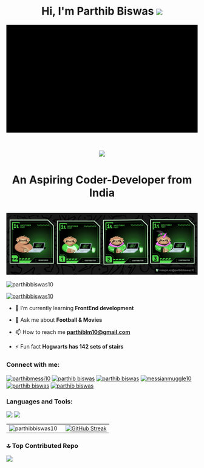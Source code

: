 
<h1 align="center">Hi, I'm Parthib Biswas <img src="https://media.giphy.com/media/hvRJCLFzcasrR4ia7z/giphy.gif" width="35"></h1>
</h1>
<img src="https://github.com/ParthibBiswas10/ParthibBiswas10/blob/main/WELCOME%20TO%20MY%20GitHub.gif">
<h1 align="center">
   <h2 align="center">
    <img src="https://readme-typing-svg.herokuapp.com/?font=Righteous&size=35&center=true&vCenter=true&width=800&height=70&duration=5000&lines=💻Passionate+About+Pixels+and+Processes💻;🔁+CODE,+DEBUG+,REPEAT🔁;" />
</h2>

<h1 align="center">An Aspiring Coder-Developer from India</h1>
<br>
<img src="https://github.com/ParthibBiswas10/ParthibBiswas10/blob/main/Screenshot%202024-11-08%20233846.png">
<p align="left"> <img src="https://komarev.com/ghpvc/?username=parthibbiswas10&label=Profile%20views&color=0e75b6&style=flat" alt="parthibbiswas10" /> </p>

<p align="left"> <a href="https://github.com/ryo-ma/github-profile-trophy"><img src="https://github-profile-trophy.vercel.app/?username=parthibbiswas10" alt="parthibbiswas10" /></a> </p>

- 🌱 I’m currently learning **FrontEnd development**

- 💬 Ask me about **Football & Movies**

- 📫 How to reach me **parthiblm10@gmail.com**

- ⚡ Fun fact **Hogwarts has 142 sets of stairs**

<h3 align="left">Connect with me:</h3>
<p align="left">
<a href="https://twitter.com/parthibmessi10" target="blank"><img align="center" src="https://raw.githubusercontent.com/rahuldkjain/github-profile-readme-generator/master/src/images/icons/Social/twitter.svg" alt="parthibmessi10" height="30" width="40" /></a>
<a href="https://linkedin.com/in/parthib biswas" target="blank"><img align="center" src="https://raw.githubusercontent.com/rahuldkjain/github-profile-readme-generator/master/src/images/icons/Social/linked-in-alt.svg" alt="parthib biswas" height="30" width="40" /></a>
<a href="https://fb.com/parthib biswas" target="blank"><img align="center" src="https://raw.githubusercontent.com/rahuldkjain/github-profile-readme-generator/master/src/images/icons/Social/facebook.svg" alt="parthib biswas" height="30" width="40" /></a>
<a href="https://instagram.com/messianmuggle10" target="blank"><img align="center" src="https://raw.githubusercontent.com/rahuldkjain/github-profile-readme-generator/master/src/images/icons/Social/instagram.svg" alt="messianmuggle10" height="30" width="40" /></a>
<a href="https://www.hackerrank.com/profile/parthiblm10" target="blank"><img align="center" src="https://raw.githubusercontent.com/rahuldkjain/github-profile-readme-generator/master/src/images/icons/Social/hackerrank.svg" alt="parthib biswas" height="30" width="40" /></a>
<a href="https://www.leetcode.com/parthib biswas" target="blank"><img align="center" src="https://raw.githubusercontent.com/rahuldkjain/github-profile-readme-generator/master/src/images/icons/Social/leet-code.svg" alt="parthib biswas" height="30" width="40" /></a>
</p>

<h3 align="left">Languages and Tools:</h3>

<img src="https://skillicons.dev/icons?i=html,css,vscode,github,tailwind,react,vercel"/>
    <img src="https://skillicons.dev/icons?i=javascript,c,linux,figma,git,python,java" /><br>

<table>
  <tr>
    <td style="padding-right: 15px;">
      <img 
        src="https://github-readme-stats.vercel.app/api/top-langs?username=parthibbiswas10&show_icons=true&locale=en&layout=compact" 
        alt="parthibbiswas10" 
      />
    </td>
    <td>
      <a href="https://git.io/streak-stats">
        <img 
          src="https://streak-stats.demolab.com?user=ParthibBiswas10&theme=dark&border_radius=7.2" 
          alt="GitHub Streak" 
        />
      </a>
    </td>
  </tr>
</table>

### 🔝 Top Contributed Repo
![](https://github-contributor-stats.vercel.app/api?username=ParthibBiswas10&limit=5&theme=dark)



